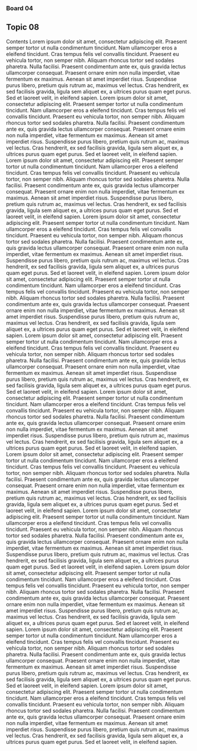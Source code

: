 ### Board 04
## Topic 08
Contents Lorem ipsum dolor sit amet, consectetur adipiscing elit. Praesent semper tortor ut nulla condimentum tincidunt. Nam ullamcorper eros a eleifend tincidunt. Cras tempus felis vel convallis tincidunt. Praesent eu vehicula tortor, non semper nibh. Aliquam rhoncus tortor sed sodales pharetra. Nulla facilisi. Praesent condimentum ante ex, quis gravida lectus ullamcorper consequat. Praesent ornare enim non nulla imperdiet, vitae fermentum ex maximus. Aenean sit amet imperdiet risus. Suspendisse purus libero, pretium quis rutrum ac, maximus vel lectus. Cras hendrerit, ex sed facilisis gravida, ligula sem aliquet ex, a ultrices purus quam eget purus. Sed et laoreet velit, in eleifend sapien. Lorem ipsum dolor sit amet, consectetur adipiscing elit. Praesent semper tortor ut nulla condimentum tincidunt. Nam ullamcorper eros a eleifend tincidunt. Cras tempus felis vel convallis tincidunt. Praesent eu vehicula tortor, non semper nibh. Aliquam rhoncus tortor sed sodales pharetra. Nulla facilisi. Praesent condimentum ante ex, quis gravida lectus ullamcorper consequat. Praesent ornare enim non nulla imperdiet, vitae fermentum ex maximus. Aenean sit amet imperdiet risus. Suspendisse purus libero, pretium quis rutrum ac, maximus vel lectus. Cras hendrerit, ex sed facilisis gravida, ligula sem aliquet ex, a ultrices purus quam eget purus. Sed et laoreet velit, in eleifend sapien. Lorem ipsum dolor sit amet, consectetur adipiscing elit. Praesent semper tortor ut nulla condimentum tincidunt. Nam ullamcorper eros a eleifend tincidunt. Cras tempus felis vel convallis tincidunt. Praesent eu vehicula tortor, non semper nibh. Aliquam rhoncus tortor sed sodales pharetra. Nulla facilisi. Praesent condimentum ante ex, quis gravida lectus ullamcorper consequat. Praesent ornare enim non nulla imperdiet, vitae fermentum ex maximus. Aenean sit amet imperdiet risus. Suspendisse purus libero, pretium quis rutrum ac, maximus vel lectus. Cras hendrerit, ex sed facilisis gravida, ligula sem aliquet ex, a ultrices purus quam eget purus. Sed et laoreet velit, in eleifend sapien. Lorem ipsum dolor sit amet, consectetur adipiscing elit. Praesent semper tortor ut nulla condimentum tincidunt. Nam ullamcorper eros a eleifend tincidunt. Cras tempus felis vel convallis tincidunt. Praesent eu vehicula tortor, non semper nibh. Aliquam rhoncus tortor sed sodales pharetra. Nulla facilisi. Praesent condimentum ante ex, quis gravida lectus ullamcorper consequat. Praesent ornare enim non nulla imperdiet, vitae fermentum ex maximus. Aenean sit amet imperdiet risus. Suspendisse purus libero, pretium quis rutrum ac, maximus vel lectus. Cras hendrerit, ex sed facilisis gravida, ligula sem aliquet ex, a ultrices purus quam eget purus. Sed et laoreet velit, in eleifend sapien. Lorem ipsum dolor sit amet, consectetur adipiscing elit. Praesent semper tortor ut nulla condimentum tincidunt. Nam ullamcorper eros a eleifend tincidunt. Cras tempus felis vel convallis tincidunt. Praesent eu vehicula tortor, non semper nibh. Aliquam rhoncus tortor sed sodales pharetra. Nulla facilisi. Praesent condimentum ante ex, quis gravida lectus ullamcorper consequat. Praesent ornare enim non nulla imperdiet, vitae fermentum ex maximus. Aenean sit amet imperdiet risus. Suspendisse purus libero, pretium quis rutrum ac, maximus vel lectus. Cras hendrerit, ex sed facilisis gravida, ligula sem aliquet ex, a ultrices purus quam eget purus. Sed et laoreet velit, in eleifend sapien. Lorem ipsum dolor sit amet, consectetur adipiscing elit. Praesent semper tortor ut nulla condimentum tincidunt. Nam ullamcorper eros a eleifend tincidunt. Cras tempus felis vel convallis tincidunt. Praesent eu vehicula tortor, non semper nibh. Aliquam rhoncus tortor sed sodales pharetra. Nulla facilisi. Praesent condimentum ante ex, quis gravida lectus ullamcorper consequat. Praesent ornare enim non nulla imperdiet, vitae fermentum ex maximus. Aenean sit amet imperdiet risus. Suspendisse purus libero, pretium quis rutrum ac, maximus vel lectus. Cras hendrerit, ex sed facilisis gravida, ligula sem aliquet ex, a ultrices purus quam eget purus. Sed et laoreet velit, in eleifend sapien. Lorem ipsum dolor sit amet, consectetur adipiscing elit. Praesent semper tortor ut nulla condimentum tincidunt. Nam ullamcorper eros a eleifend tincidunt. Cras tempus felis vel convallis tincidunt. Praesent eu vehicula tortor, non semper nibh. Aliquam rhoncus tortor sed sodales pharetra. Nulla facilisi. Praesent condimentum ante ex, quis gravida lectus ullamcorper consequat. Praesent ornare enim non nulla imperdiet, vitae fermentum ex maximus. Aenean sit amet imperdiet risus. Suspendisse purus libero, pretium quis rutrum ac, maximus vel lectus. Cras hendrerit, ex sed facilisis gravida, ligula sem aliquet ex, a ultrices purus quam eget purus. Sed et laoreet velit, in eleifend sapien. Lorem ipsum dolor sit amet, consectetur adipiscing elit. Praesent semper tortor ut nulla condimentum tincidunt. Nam ullamcorper eros a eleifend tincidunt. Cras tempus felis vel convallis tincidunt. Praesent eu vehicula tortor, non semper nibh. Aliquam rhoncus tortor sed sodales pharetra. Nulla facilisi. Praesent condimentum ante ex, quis gravida lectus ullamcorper consequat. Praesent ornare enim non nulla imperdiet, vitae fermentum ex maximus. Aenean sit amet imperdiet risus. Suspendisse purus libero, pretium quis rutrum ac, maximus vel lectus. Cras hendrerit, ex sed facilisis gravida, ligula sem aliquet ex, a ultrices purus quam eget purus. Sed et laoreet velit, in eleifend sapien. Lorem ipsum dolor sit amet, consectetur adipiscing elit. Praesent semper tortor ut nulla condimentum tincidunt. Nam ullamcorper eros a eleifend tincidunt. Cras tempus felis vel convallis tincidunt. Praesent eu vehicula tortor, non semper nibh. Aliquam rhoncus tortor sed sodales pharetra. Nulla facilisi. Praesent condimentum ante ex, quis gravida lectus ullamcorper consequat. Praesent ornare enim non nulla imperdiet, vitae fermentum ex maximus. Aenean sit amet imperdiet risus. Suspendisse purus libero, pretium quis rutrum ac, maximus vel lectus. Cras hendrerit, ex sed facilisis gravida, ligula sem aliquet ex, a ultrices purus quam eget purus. Sed et laoreet velit, in eleifend sapien. Lorem ipsum dolor sit amet, consectetur adipiscing elit. Praesent semper tortor ut nulla condimentum tincidunt. Nam ullamcorper eros a eleifend tincidunt. Cras tempus felis vel convallis tincidunt. Praesent eu vehicula tortor, non semper nibh. Aliquam rhoncus tortor sed sodales pharetra. Nulla facilisi. Praesent condimentum ante ex, quis gravida lectus ullamcorper consequat. Praesent ornare enim non nulla imperdiet, vitae fermentum ex maximus. Aenean sit amet imperdiet risus. Suspendisse purus libero, pretium quis rutrum ac, maximus vel lectus. Cras hendrerit, ex sed facilisis gravida, ligula sem aliquet ex, a ultrices purus quam eget purus. Sed et laoreet velit, in eleifend sapien. Lorem ipsum dolor sit amet, consectetur adipiscing elit. Praesent semper tortor ut nulla condimentum tincidunt. Nam ullamcorper eros a eleifend tincidunt. Cras tempus felis vel convallis tincidunt. Praesent eu vehicula tortor, non semper nibh. Aliquam rhoncus tortor sed sodales pharetra. Nulla facilisi. Praesent condimentum ante ex, quis gravida lectus ullamcorper consequat. Praesent ornare enim non nulla imperdiet, vitae fermentum ex maximus. Aenean sit amet imperdiet risus. Suspendisse purus libero, pretium quis rutrum ac, maximus vel lectus. Cras hendrerit, ex sed facilisis gravida, ligula sem aliquet ex, a ultrices purus quam eget purus. Sed et laoreet velit, in eleifend sapien. Lorem ipsum dolor sit amet, consectetur adipiscing elit. Praesent semper tortor ut nulla condimentum tincidunt. Nam ullamcorper eros a eleifend tincidunt. Cras tempus felis vel convallis tincidunt. Praesent eu vehicula tortor, non semper nibh. Aliquam rhoncus tortor sed sodales pharetra. Nulla facilisi. Praesent condimentum ante ex, quis gravida lectus ullamcorper consequat. Praesent ornare enim non nulla imperdiet, vitae fermentum ex maximus. Aenean sit amet imperdiet risus. Suspendisse purus libero, pretium quis rutrum ac, maximus vel lectus. Cras hendrerit, ex sed facilisis gravida, ligula sem aliquet ex, a ultrices purus quam eget purus. Sed et laoreet velit, in eleifend sapien.